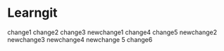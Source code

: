 # Learngit
change1
change2
change3
newchange1
change4
change5
newchange2
newchange3
newchange4
newchange 5
change6